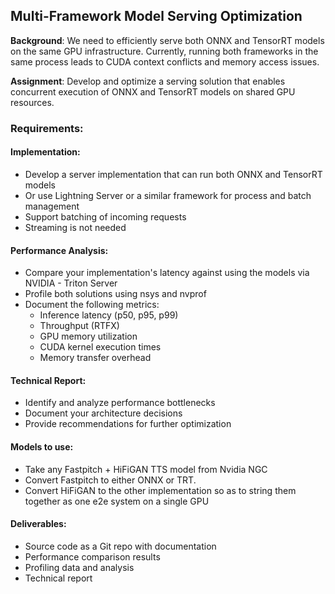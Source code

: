 ## Multi-Framework Model Serving Optimization

**Background**: We need to efficiently serve both ONNX and TensorRT models on the same GPU infrastructure. Currently, running both frameworks in the same process leads to CUDA context conflicts and memory access issues.

**Assignment**: Develop and optimize a serving solution that enables concurrent execution of ONNX and TensorRT models on shared GPU resources.

### Requirements:

#### Implementation:
- Develop a server implementation that can run both ONNX and TensorRT models
- Or use Lightning Server or a similar framework for process and batch management
- Support batching of incoming requests
- Streaming is not needed

#### Performance Analysis:
- Compare your implementation's latency against using the models via NVIDIA - Triton Server
- Profile both solutions using nsys and nvprof
- Document the following metrics:
  - Inference latency (p50, p95, p99)
  - Throughput (RTFX)
  - GPU memory utilization
  - CUDA kernel execution times
  - Memory transfer overhead
  
#### Technical Report:
- Identify and analyze performance bottlenecks
- Document your architecture decisions
- Provide recommendations for further optimization

#### Models to use:
- Take any Fastpitch + HiFiGAN TTS model from Nvidia NGC
- Convert Fastpitch to either ONNX or TRT. 
- Convert HiFiGAN to the other implementation so as to string them together as one e2e system on a single GPU

#### Deliverables:

- Source code as a Git repo with documentation
- Performance comparison results
- Profiling data and analysis
- Technical report
